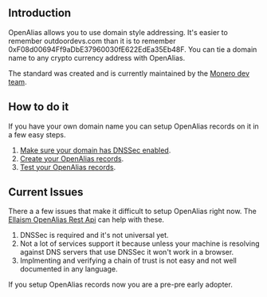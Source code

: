 <!-- TITLE: OpenAlias Introduction -->
<!-- SUBTITLE: A brief introduction to OpenAlias -->

## Introduction

OpenAlias allows you to use domain style addressing. It's easier to remember outdoordevs.com than it is to remember 0xF08d00694Ff9aDbE37960030fE622EdEa35Eb48F.  You can tie a domain name to any crypto currency address with OpenAlias.

The standard was created and is currently maintained by the [Monero dev team](https://openalias.org).

## How to do it

If you have your own domain name you can setup OpenAlias records on it in a few easy steps.

1. [Make sure your domain has DNSSec enabled](/tutorials/openalias-setup-domain).
2. [Create your OpenAlias records](/tutorials/openalias-create-record).
3. [Test your OpenAlias records](https://oat.outdoordevs.com/).

## Current Issues

There a a few issues that make it difficult to setup OpenAlias right now.  The [Ellaism OpenAlias Rest Api](/tutorials/openalias-rest) can help with these.

1. DNSSec is required and it's not universal yet.
2. Not a lot of services support it because unless your machine is resolving against DNS servers that use DNSSec it won't work in a browser.
3. Implmenting and verifying a chain of trust is not easy and not well documented in any language.

If you setup OpenAlias records now you are a pre-pre early adopter.
